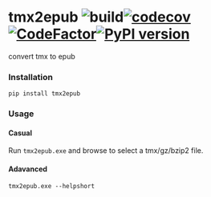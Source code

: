 # tmx2epub ![build](https://github.com/ffreemt/xtl-read-assistant/workflows/build/badge.svg)[![codecov](https://codecov.io/gh/ffreemt/xtl-read-assistant/branch/master/graph/badge.svg)](https://codecov.io/gh/ffreemt/xtl-read-assistant)[![CodeFactor](https://www.codefactor.io/repository/github/ffreemt/xtl-read-assistant/badge/master)](https://www.codefactor.io/repository/github/ffreemt/xtl-read-assistant/overview/master)[![PyPI version](https://badge.fury.io/py/xtl-read-assistant.svg)](https://badge.fury.io/py/xtl-read-assistant)
convert tmx to epub

### Installation
```pip install tmx2epub```

### Usage

#### Casual
Run `tmx2epub.exe` and browse to select a tmx/gz/bzip2 file.

#### Adavanced
`tmx2epub.exe --helpshort`
